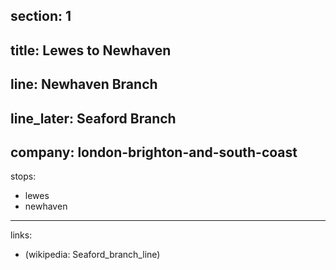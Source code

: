 ﻿section: 1
----
title: Lewes to Newhaven
----
line: Newhaven Branch
----
line_later: Seaford Branch
----
company: london-brighton-and-south-coast
----
stops:
- lewes
- newhaven
----
links:
- (wikipedia: Seaford_branch_line)
